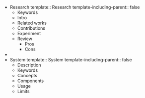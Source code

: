 - Research
  template:: Research
  template-including-parent:: false
	- Keywords
	- Intro
	- Related works
	- Contributions
	- Experiment
	- Review
		- Pros
		- Cons
-
- System
  template:: System
  template-including-parent:: false
	- Description
	- Keywords
	- Concepts
	- Components
	- Usage
	- Limits